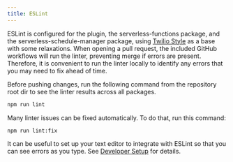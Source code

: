 ```yaml
---
title: ESLint
---
```


ESLint is configured for the plugin, the serverless-functions package, and the serverless-schedule-manager package, using [Twilio Style](https://github.com/twilio-labs/twilio-style) as a base with some relaxations. When opening a pull request, the included GitHub workflows will run the linter, preventing merge if errors are present. Therefore, it is convenient to run the linter locally to identify any errors that you may need to fix ahead of time.

Before pushing changes, run the following command from the repository root dir to see the linter results across all packages.

```bash
npm run lint
```

Many linter issues can be fixed automatically. To do that, run this command:

```bash
npm run lint:fix
```

It can be useful to set up your text editor to integrate with ESLint so that you can see errors as you type. See [Developer Setup](/developers/building/developer-setup) for details.